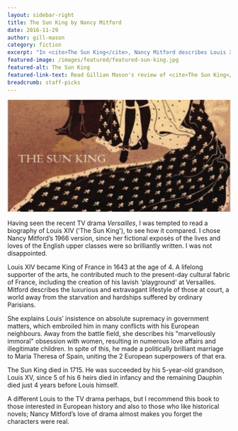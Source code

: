 ```yaml
---
layout: sidebar-right
title: The Sun King by Nancy Mitford
date: 2016-11-29
author: gill-mason
category: fiction
excerpt: "In <cite>The Sun King</cite>, Nancy Mitford describes Louis XIV's arts patronage, luxurious and extravagant lifestyle at Versailles, absolutist style of rule and colourful personal life."
featured-image: /images/featured/featured-sun-king.jpg
featured-alt: The Sun King
featured-link-text: Read Gillian Mason's review of <cite>The Sun King</cite>, by Nancy Mitford.
breadcrumb: staff-picks
---
```


![The Sun King](/images/featured/featured-sun-king.jpg)

Having seen the recent TV drama <cite>Versailles</cite>, I was tempted to read a biography of Louis XIV ('The Sun King'), to see how it compared. I chose Nancy Mitford’s 1966 version, since her fictional exposés of the lives and loves of the English upper classes were so brilliantly written. I was not disappointed.

Louis XIV became King of France in 1643 at the age of 4. A lifelong supporter of the arts, he contributed much to the present-day cultural fabric of France, including the creation of his lavish 'playground' at Versailles. Mitford describes the luxurious and extravagant lifestyle of those at court, a world away from the starvation and hardships suffered by ordinary Parisians.

She explains Louis’ insistence on absolute supremacy in government matters, which embroiled him in many conflicts with his European neighbours. Away from the battle field, she describes his "marvellously immoral" obsession with women, resulting in numerous love affairs and illegitimate children. In spite of this, he made a politically brilliant marriage to Maria Theresa of Spain, uniting the 2 European superpowers of that era.

The Sun King died in 1715. He was succeeded by his 5-year-old grandson, Louis XV, since 5 of his 6 heirs died in infancy and the remaining Dauphin died just 4 years before Louis himself.

A different Louis to the TV drama perhaps, but I recommend this book to those interested in European history and also to those who like historical novels; Nancy Mitford’s love of drama almost makes you forget the characters were real.
